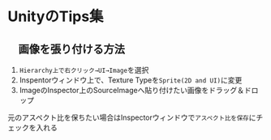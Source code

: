 # UnityのTips集

## 　画像を張り付ける方法
1. ```Hierarchy上で右クリック→UI→Image```を選択
1. Inspentorウィンドウ上で、Texture Typeを```Sprite(2D and UI)```に変更
1. ImageのInspector上のSourceImageへ貼り付けたい画像をドラッグ＆ドロップ

元のアスペクト比を保ちたい場合はInspectorウィンドウで```アスペクト比を保存```にチェックを入れる
